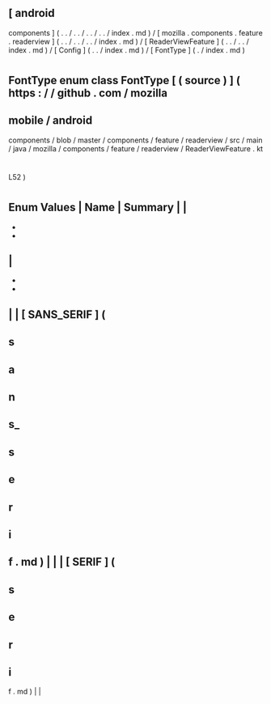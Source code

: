 [
android
-
components
]
(
.
.
/
.
.
/
.
.
/
.
.
/
index
.
md
)
/
[
mozilla
.
components
.
feature
.
readerview
]
(
.
.
/
.
.
/
.
.
/
index
.
md
)
/
[
ReaderViewFeature
]
(
.
.
/
.
.
/
index
.
md
)
/
[
Config
]
(
.
.
/
index
.
md
)
/
[
FontType
]
(
.
/
index
.
md
)
#
FontType
enum
class
FontType
[
(
source
)
]
(
https
:
/
/
github
.
com
/
mozilla
-
mobile
/
android
-
components
/
blob
/
master
/
components
/
feature
/
readerview
/
src
/
main
/
java
/
mozilla
/
components
/
feature
/
readerview
/
ReaderViewFeature
.
kt
#
L52
)
#
#
#
Enum
Values
|
Name
|
Summary
|
|
-
-
-
|
-
-
-
|
|
[
SANS_SERIF
]
(
-
s
-
a
-
n
-
s_
-
s
-
e
-
r
-
i
-
f
.
md
)
|
|
|
[
SERIF
]
(
-
s
-
e
-
r
-
i
-
f
.
md
)
|
|
